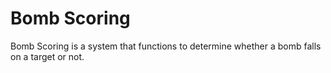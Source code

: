# Bomb Scoring
Bomb Scoring is a system that functions to determine whether a bomb falls on a target or not.

